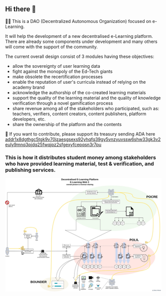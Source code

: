 ## Hi there 👋
🙋‍♀️ This is a DAO (Decentralized Autonomous Organization) focused on e-Learning. 

It will help the development of a new decentralised e-Learning platform.
There are already some components under development and many others will come with the support of the community. 

The current overall design consist of 3 modules having these objectives:
- allow the sovereignty of user learning data
- fight against the monopoly of the Ed-Tech giants
- make obsolete the recertification processes
- enable the reputation of user's curricula instead of relying on the academy brand
- acknowledge the authorship of the co-created learning materials
- support the quality of the learning material and the quality of knowledge verification through a novel gamification process
- share revenue among all of the stakeholders who participated, such as: teachers, verifiers, content creators, content publishers, platform developers, etc.
- share the ownership of the platform and the contents


🌈 If you want to contribute, please support its treasury sending ADA here
[addr1x8dgthgc5tgk9v70jzaesgsexs92yhqfq39gy5vnzyuvssw6shw33gk3v2euly9mnq3pjdq25fwqjpz2sfgexyfcepqsn3r7pu](https://explorer.cardano.org/en/address.html?address=addr1x8dgthgc5tgk9v70jzaesgsexs92yhqfq39gy5vnzyuvssw6shw33gk3v2euly9mnq3pjdq25fwqjpz2sfgexyfcepqsn3r7pu)

### This is how it distributes student money among stakeholders who have provided learning material, test & verification, and publishing services.
[![e-Learning DAO revenue stream](https://raw.githubusercontent.com/e-Learning-DAO/.github/main/profile/Decentralised%20E-Learning%20Platform%20-%20Overall%20picture%20-%20Revenue%20%26%20Share%20model.jpg)](https://github.com/e-Learning-DAO)
